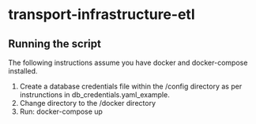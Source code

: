 # transport-infrastructure-etl


## Running the script

The following instructions assume you have docker and docker-compose installed. 

1. Create a database credentials file within the /config directory as per instrunctions in db_credentials.yaml_example.
2. Change directory to the /docker directory
3. Run: docker-compose up
